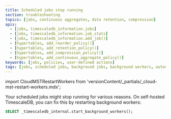 ```yaml
---
title: Scheduled jobs stop running
section: troubleshooting
topics: [jobs, continuous aggregates, data retention, compression]
apis:
  - [jobs, timescaledb_information.jobs]
  - [jobs, timescaledb_information.job_stats]
  - [jobs, timescaledb_information.add_job()]
  - [hypertables, add_reorder_policy()]
  - [hypertables, add_retention_policy()]
  - [hypertables, add_compression_policy()]
  - [hypertables, add_continuous_aggregate_policy()]
keywords: [jobs, policies, user-defined actions]
tags: [jobs, scheduled jobs, background jobs, background workers, automation framework, policies, user-defined actions]
---
```


import CloudMSTRestartWorkers from 'versionContent/_partials/_cloud-mst-restart-workers.mdx';

Your scheduled jobs might stop running for various reasons. On self-hosted
TimescaleDB, you can fix this by restarting background workers:

```sql
SELECT _timescaledb_internal.start_background_workers();
```

<CloudMSTRestartWorkers />
